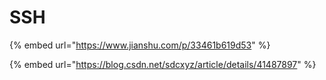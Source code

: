 # SSH

{% embed url="https://www.jianshu.com/p/33461b619d53" %}

{% embed url="https://blog.csdn.net/sdcxyz/article/details/41487897" %}



